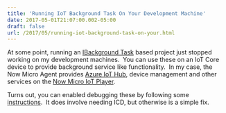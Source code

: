 ```yaml
---
title: 'Running IoT Background Task On Your Development Machine'
date: 2017-05-01T21:07:00.002-05:00
draft: false
url: /2017/05/running-iot-background-task-on-your.html
---
```


  
At some point, running an [IBackground Task](https://developer.microsoft.com/en-us/windows/iot/docs/backgroundapplications) based project just stopped working on my development machines.  You can use these on an IoT Core device to provide background service like functionality.  In my case, the Now Micro Agent provides [Azure IoT Hub](https://docs.microsoft.com/en-us/azure/iot-hub/), device management and other services on the [Now Micro IoT Player](http://www.nowmicro.com/Embedded/MP/IoTPlayer).  
  
Turns out, you can enabled debugging these by following some [instructions](https://developer.microsoft.com/en-us/windows/iot/docs/embeddedmode).  It does involve needing ICD, but otherwise is a simple fix.